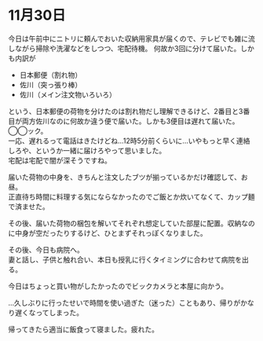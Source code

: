 # 11月30日

今日は午前中にニトリに頼んでおいた収納用家具が届くので、テレビでも雑に流しながら掃除や洗濯などをしつつ、宅配待機。
何故か3回に分けて届いた。しかも内訳が

- 日本郵便（割れ物）
- 佐川（突っ張り棒）
- 佐川（メイン注文物いろいろ）

という、日本郵便の荷物を分けたのは割れ物だし理解できるけど、2番目と3番目が両方佐川なのに何故か違う便で届いた。しかも3便目は遅れて届いた。◯◯ック。  
一応、遅れるって電話はきたけどね…12時5分前くらいに…いやもっと早く連絡しろや、というか一緒に届けろやって思いました。  
宅配は宅配で闇が深そうですね。

届いた荷物の中身を、きちんと注文したブツが揃っているかだけ確認して、お昼。  
正直待ち時間に料理する気にならなかったのでご飯とか炊いてなくて、カップ麺で済ませた。

その後、届いた荷物の梱包を解いてそれぞれ想定していた部屋に配置。収納なのに中身が空だったりするけど、ひとまずそれっぽくなりました。

その後、今日も病院へ。  
妻と話し、子供と触れ合い、本日も授乳に行くタイミングに合わせて病院を出る。

今日はちょっと買い物がしたかったのでビックカメラと本屋に向かう。

…久しぶりに行ったせいで時間を使い過ぎた（迷った）こともあり、帰りがかなり遅くなってしまった。

帰ってきたら適当に飯食って寝ました。疲れた。


